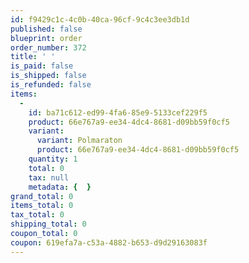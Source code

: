 ```yaml
---
id: f9429c1c-4c0b-40ca-96cf-9c4c3ee3db1d
published: false
blueprint: order
order_number: 372
title: ' '
is_paid: false
is_shipped: false
is_refunded: false
items:
  -
    id: ba71c612-ed99-4fa6-85e9-5133cef229f5
    product: 66e767a9-ee34-4dc4-8681-d09bb59f0cf5
    variant:
      variant: Polmaraton
      product: 66e767a9-ee34-4dc4-8681-d09bb59f0cf5
    quantity: 1
    total: 0
    tax: null
    metadata: {  }
grand_total: 0
items_total: 0
tax_total: 0
shipping_total: 0
coupon_total: 0
coupon: 619efa7a-c53a-4882-b653-d9d29163083f
---
```

